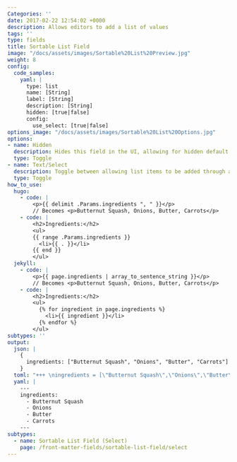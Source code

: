 ```yaml
---
Categories: ''
date: 2017-02-22 12:54:02 +0000
description: Allows editors to add a list of values
tags: ''
type: fields
title: Sortable List Field
image: "/docs/assets/images/Sortable%20List%20Preview.jpg"
weight: 8
config:
  code_samples:
    yaml: |
      type: list
      name: [String]
      label: [String]
      description: [String]
      hidden: [true|false]
      config:
        use_select: [true|false]
options_image: "/docs/assets/images/Sortable%20List%20Options.jpg"
options:
- name: Hidden
  description: Hides this field in the UI, allowing for hidden default values.
  type: Toggle
- name: Text/Select
  description: Toggle between allowing list items to be added through a text field, or a select field with pre-defined options.
  type: Toggle
how_to_use:
  hugo:
    - code: |
        <p>{{ delimit .Params.ingredients ", " }}</p>
        // Becomes <p>Butternut Squash, Onions, Butter, Carrots</p>
    - code: |
        <h2>Ingredients:</h2>
        <ul>
        {{ range .Params.ingredients }}
          <li>{{ . }}</li>
        {{ end }}
        </ul> 
  jekyll: 
    - code: |
        <p>{{ page.ingredients | array_to_sentence_string }}</p>
        // Becomes <p>Butternut Squash, Onions, Butter, Carrots</p>
    - code: |
        <h2>Ingredients:</h2>
        <ul>
          {% for ingredient in page.ingredients %}
            <li>{{ ingredient }}</li>
          {% endfor %}
        </ul> 
subtypes: ''
output:
  json: |
    {
      ingredients: ["Butternut Squash", "Onions", "Butter", "Carrots"]
    }
  toml: "+++ \ningredients = [\"Butternut Squash\",\"Onions\",\"Butter\",\"Carrots\"]\n+++ \n"
  yaml: |
    ---
    ingredients:
      - Butternut Squash
      - Onions
      - Butter
      - Carrots
    ---
subtypes:
  - name: Sortable List Field (Select)
    page: /front-matter-fields/sortable-list-field/select
---
```

